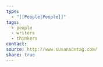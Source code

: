 ```yaml
---
type:
  - "[[People|People]]"
tags:
  - people
  - writers
  - thinkers
contact: 
source: http://www.susansontag.com/
share: true
---
```



